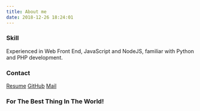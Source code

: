 ```yaml
---
title: About me
date: 2018-12-26 18:24:01
---
```


### Skill

Experienced in Web Front End, JavaScript and NodeJS, familiar with Python and PHP development.

### Contact

[Resume](https://xinpuchen.github.io/resume)
[GitHub](https://github.com/xinpuchen)
[Mail](mailto:xinpuchen@foxmail.com)

### For The Best Thing In The World!
